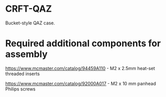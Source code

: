 # CRFT-QAZ
Bucket-style QAZ case. 

# Required additional components for assembly
https://www.mcmaster.com/catalog/94459A110 - M2 x 2.5mm heat-set threaded inserts

https://www.mcmaster.com/catalog/92000A017 - M2 x 10 mm panhead Philips screws
